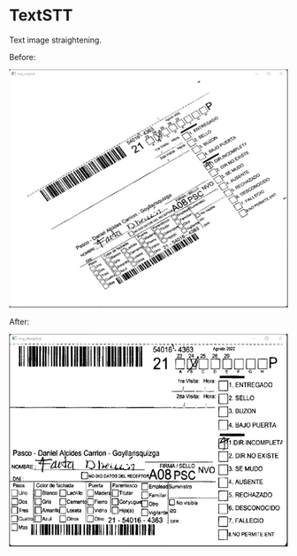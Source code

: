 # TextSTT
Text image straightening.

Before:

![Image text](https://github.com/robvasf/TextSTT/blob/master/Images/img3_before.jpg)

After:

![Image text](https://github.com/robvasf/TextSTT/blob/master/Images/img3_after.jpg)
